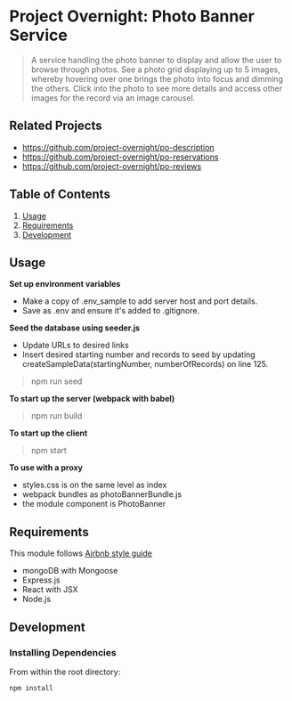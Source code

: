 # Project Overnight: Photo Banner Service

> A service handling the photo banner to display and allow the user to browse through photos. See a photo grid displaying up to 5 images, whereby hovering over one brings the photo into focus and dimming the others. Click into the photo to see more details and access other images for the record via an image carousel.

## Related Projects

  - https://github.com/project-overnight/po-description
  - https://github.com/project-overnight/po-reservations
  - https://github.com/project-overnight/po-reviews

## Table of Contents

1. [Usage](#Usage)
1. [Requirements](#requirements)
1. [Development](#development)

## Usage

**Set up environment variables**
- Make a copy of .env_sample to add server host and port details.
- Save as .env and ensure it's added to .gitignore.

**Seed the database using seeder.js**
- Update URLs to desired links
- Insert desired starting number and records to seed by updating createSampleData(startingNumber, numberOfRecords) on line 125.
> npm run seed

**To start up the server (webpack with babel)**
> npm run build

**To start up the client**
> npm start

**To use with a proxy**
- styles.css is on the same level as index
- webpack bundles as photoBannerBundle.js
- the module component is PhotoBanner

## Requirements
This module follows [Airbnb style guide](https://github.com/airbnb/javascript)

- mongoDB with Mongoose
- Express.js
- React with JSX
- Node.js

## Development

### Installing Dependencies

From within the root directory:

```sh
npm install
```

